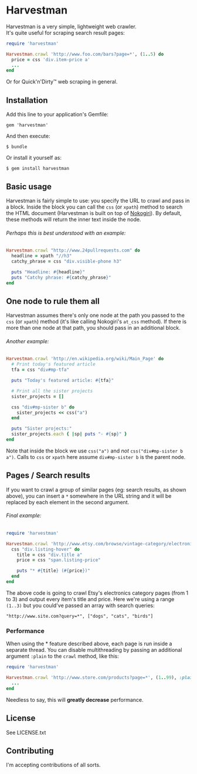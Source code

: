 # Harvestman

Harvestman is a very simple, lightweight web crawler.<br>
It's quite useful for scraping search result pages:

```ruby
require 'harvestman'

Harvestman.crawl 'http://www.foo.com/bars?page=*', (1..5) do
  price = css 'div.item-price a'
  ...
end
```

Or for Quick'n'Dirty™ web scraping in general.

## Installation

Add this line to your application's Gemfile:

    gem 'harvestman'

And then execute:

    $ bundle

Or install it yourself as:

    $ gem install harvestman

## Basic usage

Harvestman is fairly simple to use: you specify the URL to crawl and pass in a block.
Inside the block you can call the ``css`` (or ``xpath``) method to search the HTML document (Harvestman is built on top of [Nokogiri](http://nokogiri.org/tutorials/searching_a_xml_html_document.html)).
By default, these methods will return the inner text inside the node.

###### Perhaps this is best understood with an example:

```ruby
Harvestman.crawl "http://www.24pullrequests.com" do
  headline = xpath "//h3"
  catchy_phrase = css "div.visible-phone h3"

  puts "Headline: #{headline}"
  puts "Catchy phrase: #{catchy_phrase}"
end
```

## One node to rule them all

Harvestman assumes there's only one node at the path you passed to the ``css`` (or ``xpath``) method (it's like calling Nokogiri's ``at_css`` method).
If there is more than one node at that path, you should pass in an additional block.

###### Another example:

```ruby
Harvestman.crawl 'http://en.wikipedia.org/wiki/Main_Page' do
  # Print today's featured article
  tfa = css "div#mp-tfa"

  puts "Today's featured article: #{tfa}"

  # Print all the sister projects
  sister_projects = []

  css "div#mp-sister b" do
    sister_projects << css("a")
  end

  puts "Sister projects:"
  sister_projects.each { |sp| puts "- #{sp}" }
end
```

Note that inside the block we use ``css("a")`` and *not* ``css("div#mp-sister b a")``. Calls to ``css`` or ``xpath`` here assume ``div#mp-sister b`` is the parent node.

## Pages / Search results

If you want to crawl a group of similar pages (eg: search results, as shown above), you can insert a ``*`` somewhere in the URL string and it will be replaced by each element in the second argument.

###### Final example:

```ruby
require 'harvestman'

Harvestman.crawl 'http://www.etsy.com/browse/vintage-category/electronics/*', (1..3) do
  css "div.listing-hover" do
    title = css "div.title a"
    price = css "span.listing-price"

    puts "* #{title} (#{price})"
  end
end
```

The above code is going to crawl Etsy's electronics category pages (from 1 to 3) and output every item's title and price. Here we're using a range ``(1..3)`` but you could've passed an array with search queries:

    "http://www.site.com?query=*", ["dogs", "cats", "birds"]

### Performance
When using the * feature described above, each page is run inside a separate thread. You can disable multithreading by passing an additional argument `:plain` to the `crawl` method, like this:

```ruby
require 'harvestman'

Harvestman.crawl 'http://www.store.com/products?page=*', (1..99), :plain do
  ...
end
```

Needless to say, this will **greatly decrease** performance.

## License

See LICENSE.txt

## Contributing

I'm accepting contributions of all sorts.
